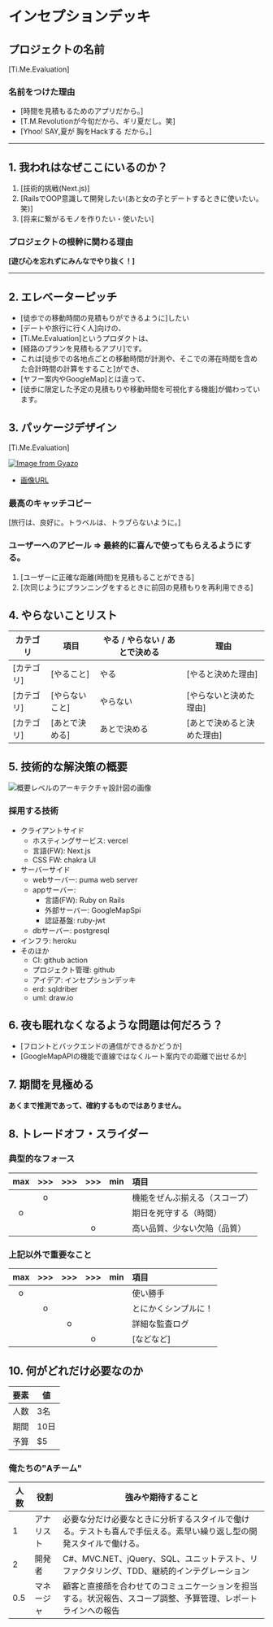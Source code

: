 # インセプションデッキ

## プロジェクトの名前

[Ti.Me.Evaluation]

### 名前をつけた理由

- [時間を見積もるためのアプリだから。]
- [T.M.Revolutionが今旬だから、ギリ夏だし。笑]
- [Yhoo! SAY,夏が 胸をHackする だから。]

<div style="page-break-before:always">
</div>

---
## 1\. 我われはなぜここにいるのか？

1. [技術的挑戦(Next.js)]
2. [RailsでOOP意識して開発したい(あと女の子とデートするときに使いたい。笑)]
3. [将来に繋がるモノを作りたい・使いたい]


### プロジェクトの根幹に関わる理由

**[遊び心を忘れずにみんなでやり抜く！]**


<div style="page-break-before:always">
</div>

---
## 2\. エレベーターピッチ
- [徒歩での移動時間の見積もりができるように]したい
- [デートや旅行に行く人]向けの、
- [Ti.Me.Evaluation]というプロダクトは、
- [経路のプランを見積もるアプリ]です。
- これは[徒歩での各地点ごとの移動時間が計測や、そこでの滞在時間を含めた合計時間の計算をすること]ができ、
- [ヤフー案内やGoogleMap]とは違って、
- [徒歩に限定した予定の見積もりや移動時間を可視化する機能]が備わっています。

<div style="page-break-before:always">
</div>

## 3\. パッケージデザイン

[Ti.Me.Evaluation]

[![Image from Gyazo](https://i.gyazo.com/b1f4cc9b1b4e578df3d07849b4494f64.jpg)](https://gyazo.com/b1f4cc9b1b4e578df3d07849b4494f64)
- [画像URL](https://pixabay.com/photos/couple-holding-hands-walking-love-1210023/#content)

### 最高のキャッチコピー

[旅行は、良好に。トラベルは、トラブらないように。]

### ユーザーへのアピール => 最終的に喜んで使ってもらえるようにする。

1. [ユーザーに正確な距離(時間)を見積もることができる]
2. [次同じようにプランニングをするときに前回の見積もりを再利用できる]

<div style="page-break-before:always">
</div>

## 4\. やらないことリスト

カテゴリ   | 項目       | やる / やらない / あとで決める | 理由
------ | -------- | ------------------ | --------------
[カテゴリ] | [やること]   | やる                 | [やると決めた理由]
[カテゴリ] | [やらないこと] | やらない               | [やらないと決めた理由]
[カテゴリ] | [あとで決める] | あとで決める             | [あとで決めると決めた理由]

<div style="page-break-before:always">
</div>

## 5\. 技術的な解決策の概要

![概要レベルのアーキテクチャ設計図の画像]()

### 採用する技術
- クライアントサイド
    - ホスティングサービス: vercel
    - 言語(FW): Next.js
    - CSS FW: chakra UI
- サーバーサイド
    - webサーバー: puma web server
    - appサーバー:
        - 言語(FW): Ruby on Rails
        - 外部サーバー: GoogleMapSpi
        - 認証基盤: ruby-jwt
    - dbサーバー: postgresql
- インフラ: heroku
- そのほか
    - CI: github action
    - プロジェクト管理: github
    - アイデア: インセプションデッキ 
    - erd: sqldriber
    - uml: draw.io

<div style="page-break-before:always">
</div>

## 6\. 夜も眠れなくなるような問題は何だろう？

- [フロントとバックエンドの通信ができるかどうか]
- [GoogleMapAPIの機能で直線ではなくルート案内での距離で出せるか]

<div style="page-break-before:always">
</div>

## 7\. 期間を見極める

**あくまで推測であって、確約するものではありません。**




<div style="page-break-before:always">
</div>

## 8\. トレードオフ・スライダー

### 典型的なフォース

|  max  |  >>>  |  >>>  |  >>>  |  min  | 項目                       |
| :---: | :---: | :---: | :---: | :---: | :------------------------ |
|       |   o   |       |       |       |  機能をぜんぶ揃える（スコープ）|
|   o   |       |       |       |       |  期日を死守する（時間）       |
|       |       |       |   o   |       |  高い品質、少ない欠陥（品質）  |

### 上記以外で重要なこと

|  max  |  >>>  |  >>>  |  >>>  |  min  | 項目                       |
| :---: | :---: | :---: | :---: | :---: | :------------------------ |
|   o   |       |       |       |       |  使い勝手                   |
|       |   o   |       |       |       |  とにかくシンプルに！         |
|       |       |   o   |       |       |  詳細な監査ログ              |
|       |       |       |   o   |       |  [などなど]                 |

<div style="page-break-before:always">
</div>

## 10\. 何がどれだけ必要なのか

要素 | 値
--- | -----
人数 | 3名
期間 | 10日
予算 | $5

### 俺たちの"Aチーム"

人数  | 役割     | 強みや期待すること
---- | ------- | ---------------------------------------------------------
1    | アナリスト | 必要な分だけ必要なときに分析するスタイルで働ける。テストも喜んで手伝える。素早い繰り返し型の開発スタイルで働ける。
2    | 開発者    | C#、MVC.NET、jQuery、SQL、ユニットテスト、リファクタリング、TDD、継続的インテグレーション
0.5  | マネージャ | 顧客と直接顔を合わせてのコミュニケーションを担当する。状況報告、スコープ調整、予算管理、レポートラインへの報告